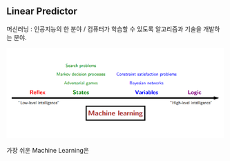 ## Linear Predictor

머신러닝 : 인공지능의 한 분야  /  컴퓨터가 학습할 수 있도록 알고리즘과 기술을 개발하는 분야.

<img src=./image/Machine_Learning.png>

가장 쉬운 Machine Learning은 



<!--stackedit_data:
eyJoaXN0b3J5IjpbLTU5ODc2OTE2NCwxODUzNTIyNDA5LC0yMD
g4NzQ2NjEyXX0=
-->